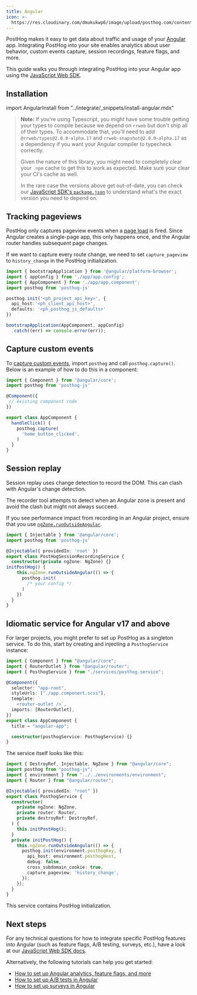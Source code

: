 ```yaml
---
title: Angular
icon: >-
  https://res.cloudinary.com/dmukukwp6/image/upload/posthog.com/contents/docs/integrate/frameworks/angular.svg
---
```


PostHog makes it easy to get data about traffic and usage of your [Angular](https://angular.dev/) app. Integrating PostHog into your site enables analytics about user behavior, custom events capture, session recordings, feature flags, and more.

This guide walks you through integrating PostHog into your Angular app using the [JavaScript Web SDK](/docs/libraries/js).

## Installation

import AngularInstall from "../integrate/_snippets/install-angular.mdx"

<AngularInstall />

> **Note:** If you're using Typescript, you might have some trouble getting your types to compile because we depend on `rrweb` but don't ship all of their types. To accommodate that, you'll need to add `@rrweb/types@2.0.0-alpha.17` and `rrweb-snapshot@2.0.0-alpha.17` as a dependency if you want your Angular compiler to typecheck correctly.
>
> Given the nature of this library, you might need to completely clear your `.npm` cache to get this to work as expected. Make sure your clear your CI's cache as well.
>
> In the rare case the versions above get out-of-date, you can check our [JavaScript SDK's `package.json`](https://github.com/PostHog/posthog-js/blob/main/package.json) to understand what's the exact version you need to depend on.

## Tracking pageviews

PostHog only captures pageview events when a [page load](https://developer.mozilla.org/en-US/docs/Web/API/Window/load_event) is fired. Since Angular creates a single-page app, this only happens once, and the Angular router handles subsequent page changes.

If we want to capture every route change, we need to set `capture_pageview` to `history_change` in the PostHog initialization.


```ts file=main.ts
import { bootstrapApplication } from '@angular/platform-browser';
import { appConfig } from './app/app.config';
import { AppComponent } from './app/app.component';
import posthog from 'posthog-js'

posthog.init('<ph_project_api_key>', {
  api_host:'<ph_client_api_host>',
  defaults: '<ph_posthog_js_defaults>'
})

bootstrapApplication(AppComponent, appConfig)
  .catch((err) => console.error(err));
```

## Capture custom events

To [capture custom events](/docs/product-analytics/capture-events), import `posthog` and call `posthog.capture()`. Below is an example of how to do this in a component:

```typescript file=app.component.ts
import { Component } from '@angular/core';
import posthog from 'posthog-js'

@Component({
 // existing component code
})

export class AppComponent {
  handleClick() {
    posthog.capture(
      'home_button_clicked', 
    )
  }
}
```

## Session replay

Session replay uses change detection to record the DOM. This can clash with Angular's change detection.

The recorder tool attempts to detect when an Angular zone is present and avoid the clash but might not always succeed.

If you see performance impact from recording in an Angular project, ensure that you use [`ngZone.runOutsideAngular`](https://angular.io/api/core/NgZone#runoutsideangular). 

```ts file=posthog.service.ts
import { Injectable } from '@angular/core';
import posthog from 'posthog-js'

@Injectable({ providedIn: 'root' })
export class PostHogSessionRecordingService {
  constructor(private ngZone: NgZone) {}
initPostHog() {
    this.ngZone.runOutsideAngular(() => {
      posthog.init(
        /* your config */
      )
    })
  }
}
```

## Idiomatic service for Angular v17 and above

For larger projects, you might prefer to set up PostHog as a singleton service. To do this, start by creating and injecting a `PosthogService` instance:

```ts file=main.ts
import { Component } from "@angular/core";
import { RouterOutlet } from "@angular/router";
import { PosthogService } from "./services/posthog.service";

@Component({
  selector: "app-root",
  styleUrls: ["./app.component.scss"],
  template: `
    <router-outlet />`,
  imports: [RouterOutlet],
})
export class AppComponent {
  title = "angular-app";

  constructor(posthogService: PosthogService) {}
}
```

The service itself looks like this:
```ts file=posthog.service.ts
import { DestroyRef, Injectable, NgZone } from "@angular/core";
import posthog from "posthog-js";
import { environment } from "../../environments/environment";
import { Router } from "@angular/router";

@Injectable({ providedIn: "root" })
export class PosthogService {
  constructor(
    private ngZone: NgZone,
    private router: Router,
    private destroyRef: DestroyRef,
  ) {
    this.initPostHog();
  }
  private initPostHog() {
    this.ngZone.runOutsideAngular(() => {
      posthog.init(environment.posthogKey, {
        api_host: environment.posthogHost,
        debug: false,
        cross_subdomain_cookie: true,
        capture_pageview: 'history_change',
      });
    });
  }
}
```

This service contains PostHog initialization.

## Next steps

For any technical questions for how to integrate specific PostHog features into Angular (such as feature flags, A/B testing, surveys, etc.), have a look at our [JavaScript Web SDK docs](/docs/libraries/js/features).

Alternatively, the following tutorials can help you get started:

- [How to set up Angular analytics, feature flags, and more](/tutorials/angular-analytics)
- [How to set up A/B tests in Angular](/tutorials/angular-ab-tests)
- [How to set up surveys in Angular](/tutorials/angular-surveys)

